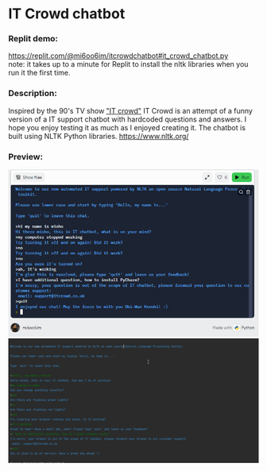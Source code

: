 # IT Crowd chatbot

### Replit demo:
https://replit.com/@mi6oo6im/itcrowdchatbot#it_crowd_chatbot.py <br>
note: it takes up to a minute for Replit to install the nltk libraries when you run it the first time.

### Description:
Inspired by the 90's TV show ["IT crowd"](https://www.youtube.com/watch?v=wSAtLkuuNJE) IT Crowd is an attempt of a funny version of a IT
support chatbot with hardcoded questions and answers. I hope you enjoy testing it as much as I enjoyed creating it. The chatbot is built using NLTK Python libraries. https://www.nltk.org/

### Preview:

![Alt text](it_crowd_chatbot_replit.png)
![Alt text](it_crowd_chatbot.png)
